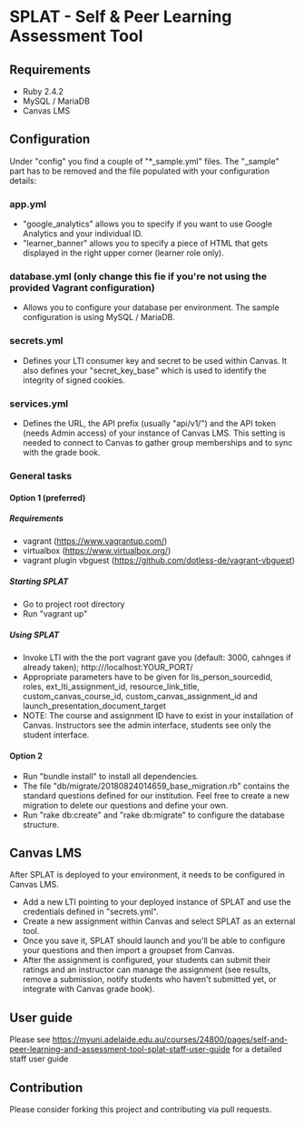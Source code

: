 # SPLAT - Self & Peer Learning Assessment Tool

## Requirements
* Ruby 2.4.2
* MySQL / MariaDB
* Canvas LMS

## Configuration
Under "config" you find a couple of "*_sample.yml" files. The "_sample" part has to be removed and the file populated with your configuration details:
### **app.yml**
* "google_analytics" allows you to specify if you want to use Google Analytics and your individual ID.
* "learner_banner" allows you to specify a piece of HTML that gets displayed in the right upper corner (learner role only).
### **database.yml** (only change this fie if you're not using the provided Vagrant configuration)
* Allows you to configure your database per environment. The sample configuration is using MySQL / MariaDB.
### **secrets.yml**
* Defines your LTI consumer key and secret to be used within Canvas. It also defines your "secret_key_base" which is used to identify the integrity of signed cookies.
### **services.yml**
* Defines the URL, the API prefix (usually "api/v1/") and the API token (needs Admin access) of your instance of Canvas LMS. This setting is needed to connect to Canvas to gather group memberships and to sync with the grade book.
### **General tasks**
#### Option 1 (preferred)
##### Requirements
* vagrant (https://www.vagrantup.com/)
* virtualbox (https://www.virtualbox.org/)
* vagrant plugin vbguest (https://github.com/dotless-de/vagrant-vbguest)
##### Starting SPLAT
* Go to project root directory
* Run "vagrant up"
##### Using SPLAT
* Invoke LTI with the the port vagrant gave you (default: 3000, cahnges if already taken); http:///localhost:YOUR_PORT/
* Appropriate parameters have to be given for lis_person_sourcedid, roles, ext_lti_assignment_id, resource_link_title, custom_canvas_course_id, custom_canvas_assignment_id and launch_presentation_document_target
* NOTE: The course and assignment ID have to exist in your installation of Canvas. Instructors see the admin interface, students see only the student interface.
#### Option 2
* Run "bundle install" to install all dependencies.
* The file "db/migrate/20180824014659_base_migration.rb" contains the standard questions defined for our institution. Feel free to create a new migration to delete our questions and define your own.
* Run "rake db:create" and "rake db:migrate" to configure the database structure.


## Canvas LMS
After SPLAT is deployed to your environment, it needs to be configured in Canvas LMS.
* Add a new LTI pointing to your deployed instance of SPLAT and use the credentials defined in "secrets.yml".
* Create a new assignment within Canvas and select SPLAT as an external tool.
* Once you save it, SPLAT should launch and you'll be able to configure your questions and then import a groupset from Canvas.
* After the assignment is configured, your students can submit their ratings and an instructor can manage the assignment (see results, remove a submission, notify students who haven't submitted yet, or integrate with Canvas grade book).

## User guide
Please see https://myuni.adelaide.edu.au/courses/24800/pages/self-and-peer-learning-and-assessment-tool-splat-staff-user-guide for a detailed staff user guide

## Contribution
Please consider forking this project and contributing via pull requests.

